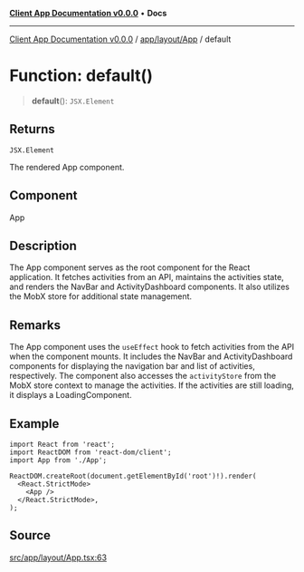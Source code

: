 [**Client App Documentation v0.0.0**](../../../../README.md) • **Docs**

***

[Client App Documentation v0.0.0](../../../../README.md) / [app/layout/App](../README.md) / default

# Function: default()

> **default**(): `JSX.Element`

## Returns

`JSX.Element`

The rendered App component.

## Component

App

## Description

The App component serves as the root component for the React application.
It fetches activities from an API, maintains the activities state, and renders the NavBar and ActivityDashboard components.
It also utilizes the MobX store for additional state management.

## Remarks

The App component uses the `useEffect` hook to fetch activities from the API when the component mounts.
It includes the NavBar and ActivityDashboard components for displaying the navigation bar and list of activities, respectively.
The component also accesses the `activityStore` from the MobX store context to manage the activities.
If the activities are still loading, it displays a LoadingComponent.

## Example

```tsx
import React from 'react';
import ReactDOM from 'react-dom/client';
import App from './App';

ReactDOM.createRoot(document.getElementById('root')!).render(
  <React.StrictMode>
    <App />
  </React.StrictMode>,
);
```

## Source

[src/app/layout/App.tsx:63](https://github.com/jimmykurian/Reactivities/blob/b7deb33720de249fc2929bf02ab0ec1eb6fc42cc/client-app/src/app/layout/App.tsx#L63)
